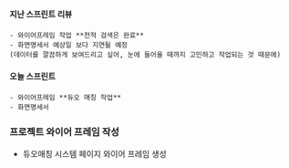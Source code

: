 #### 지난 스프린트 리뷰
    - 와이어프레임 작업 **전적 검색은 완료**
    - 화면명세서 예상일 보다 지연될 예정
    (데이터를 깔끔하게 보여드리고 싶어, 눈에 들어올 때까지 고민하고 작업되는 것 때문에)
#### **오늘 스프린트**
    - 와이어프레임 **듀오 매칭 작업**
    - 화면명세서


### 프로젝트 와이어 프레임 작성

- 듀오매칭 시스템 페이지 와이어 프레임 생성
